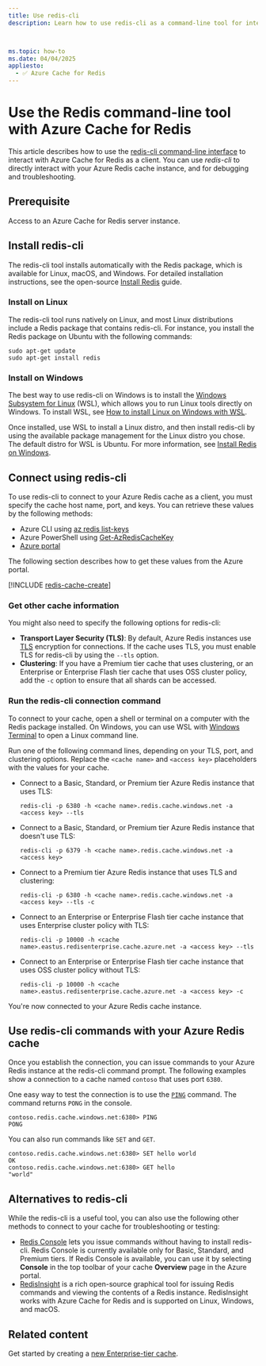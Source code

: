 ```yaml
---
title: Use redis-cli
description: Learn how to use redis-cli as a command-line tool for interacting with an Azure Cache for Redis as a client.



ms.topic: how-to
ms.date: 04/04/2025
appliesto:
  - ✅ Azure Cache for Redis
---
```

# Use the Redis command-line tool with Azure Cache for Redis

This article describes how to use the [redis-cli command-line interface](https://redis.io/docs/connect/cli/) to interact with Azure Cache for Redis as a client. You can use *redis-cli* to directly interact with your Azure Redis cache instance, and for debugging and troubleshooting.

## Prerequisite

Access to an Azure Cache for Redis server instance.

## Install redis-cli

The redis-cli tool installs automatically with the Redis package, which is available for Linux, macOS, and Windows. For detailed installation instructions, see the open-source [Install Redis](https://redis.io/docs/install/install-redis/) guide.

### Install on Linux

The redis-cli tool runs natively on Linux, and most Linux distributions include a Redis package that contains redis-cli. For instance, you install the Redis package on Ubuntu with the following commands:

```linux
sudo apt-get update
sudo apt-get install redis
```

### Install on Windows

The best way to use redis-cli on Windows is to install the [Windows Subsystem for Linux](/windows/wsl/about) (WSL), which allows you to run Linux tools directly on Windows. To install WSL, see [How to install Linux on Windows with WSL](/windows/wsl/install).

Once installed, use WSL to install a Linux distro, and then install redis-cli by using the available package management for the Linux distro you chose. The default distro for WSL is Ubuntu. For more information, see [Install Redis on Windows](https://redis.io/docs/latest/operate/oss_and_stack/install/install-redis/install-redis-on-windows/).

## Connect using redis-cli

To use redis-cli to connect to your Azure Redis cache as a client, you must specify the cache host name, port, and keys. You can retrieve these values by the following methods:

- Azure CLI using [az redis list-keys](/cli/azure/redis#az-redis-list-keys)
- Azure PowerShell using [Get-AzRedisCacheKey](/powershell/module/az.rediscache/Get-AzRedisCacheKey)
- [Azure portal](https://portal.azure.com)

The following section describes how to get these values from the Azure portal.

[!INCLUDE [redis-cache-create](includes/redis-cache-access-keys.md)]

### Get other cache information

You might also need to specify the following options for redis-cli:

- **Transport Layer Security (TLS)**: By default, Azure Redis instances use [TLS](cache-remove-tls-10-11.md) encryption for connections. If the cache uses TLS, you must enable TLS for redis-cli by using the `--tls` option.
- **Clustering**: If you have a Premium tier cache that uses clustering, or an Enterprise or Enterprise Flash tier cache that uses OSS cluster policy, add the `-c` option to ensure that all shards can be accessed.

### Run the redis-cli connection command

To connect to your cache, open a shell or terminal on a computer with the Redis package installed. On Windows, you can use WSL with [Windows Terminal](/windows/wsl/install#ways-to-run-multiple-linux-distributions-with-wsl) to open a Linux command line.

Run one of the following command lines, depending on your TLS, port, and clustering options. Replace the `<cache name>` and `<access key>` placeholders with the values for your cache.

- Connect to a Basic, Standard, or Premium tier Azure Redis instance that uses TLS:

  ```console
  redis-cli -p 6380 -h <cache name>.redis.cache.windows.net -a <access key> --tls
  ```

- Connect to a Basic, Standard, or Premium tier Azure Redis instance that doesn't use TLS:

  ```console
  redis-cli -p 6379 -h <cache name>.redis.cache.windows.net -a <access key>
  ```

- Connect to a Premium tier Azure Redis instance that uses TLS and clustering:

  ```console
  redis-cli -p 6380 -h <cache name>.redis.cache.windows.net -a <access key> --tls -c
  ```

- Connect to an Enterprise or Enterprise Flash tier cache instance that uses Enterprise cluster policy with TLS:

  ```console
  redis-cli -p 10000 -h <cache name>.eastus.redisenterprise.cache.azure.net -a <access key> --tls
  ```

- Connect to an Enterprise or Enterprise Flash tier cache instance that uses OSS cluster policy without TLS:

  ```console
  redis-cli -p 10000 -h <cache name>.eastus.redisenterprise.cache.azure.net -a <access key> -c
  ```

You're now connected to your Azure Redis cache instance.

## Use redis-cli commands with your Azure Redis cache

Once you establish the connection, you can issue commands to your Azure Redis instance at the redis-cli command prompt. The following examples show a connection to a cache named `contoso` that uses port `6380`.

One easy way to test the connection is to use the [`PING`](https://redis.io/commands/ping/) command. The command returns `PONG` in the console.

```console
contoso.redis.cache.windows.net:6380> PING
PONG
```

You can also run commands like `SET` and `GET`.

```console
contoso.redis.cache.windows.net:6380> SET hello world
OK
contoso.redis.cache.windows.net:6380> GET hello
"world"
```

## Alternatives to redis-cli

While the redis-cli is a useful tool, you can also use the following other methods to connect to your cache for troubleshooting or testing:

- [Redis Console](cache-configure.md#redis-console) lets you issue commands without having to install redis-cli. Redis Console is currently available only for Basic, Standard, and Premium tiers. If Redis Console is available, you can use it by selecting **Console** in the top toolbar of your cache **Overview** page in the Azure portal.
- [RedisInsight](https://redis.io/insight/) is a rich open-source graphical tool for issuing Redis commands and viewing the contents of a Redis instance. RedisInsight works with Azure Cache for Redis and is supported on Linux, Windows, and macOS.

## Related content

Get started by creating a [new Enterprise-tier cache](quickstart-create-redis-enterprise.md).
